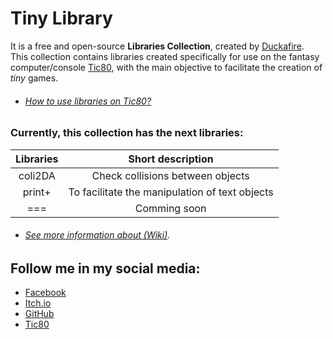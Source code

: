 # Tiny Library
It is a free and open-source **Libraries Collection**, created by [Duckafire](https://github.com/duckafire). <br>
This collection contains libraries created specifically for use on the fantasy computer/console [Tic80](https://tic80.com),
with the main objective to facilitate the creation of *tiny* games.

* ###### [How to use libraries on Tic80?](https://github.com/duckafire/TinyLibrary/blob/main/Collection/README.md)

### Currently, this collection has the next libraries:
| Libraries | Short description |
| :-: | :-: |
| coli2DA | Check collisions between objects |
| print+ | To facilitate the manipulation of text objects |
| === | Comming soon |

* ###### [See more information about (Wiki)](https://github.com/duckafire/TinyLibrary/wiki).

## Follow me in my social media:
* [Facebook](https://facebook.com/duckafire)  
* [Itch.io](https://duckafire.itch.io)  
* [GitHub](https://github.com/duckafire)  
* [Tic80](https://tic80.com/dev?id=8700)  

[/]: # (https://github.com/nesbox/TIC-80/wiki/Using-require-to-load-external-code-into-your-cart)
